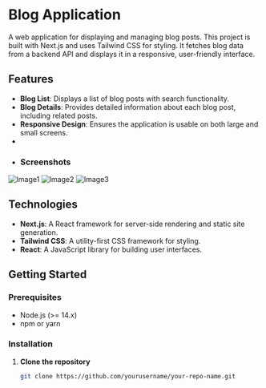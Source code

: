 # Blog Application

A web application for displaying and managing blog posts. This project is built with Next.js and uses Tailwind CSS for styling. It fetches blog data from a backend API and displays it in a responsive, user-friendly interface.

## Features

- **Blog List**: Displays a list of blog posts with search functionality.
- **Blog Details**: Provides detailed information about each blog post, including related posts.
- **Responsive Design**: Ensures the application is usable on both large and small screens.
- 
- ### Screenshots
![Image1](screenshots/Screenshot1.png)
![Image2](screenshots/Screenshot2.png)
![Image3](screenshots/Screenshot3.png)

## Technologies

- **Next.js**: A React framework for server-side rendering and static site generation.
- **Tailwind CSS**: A utility-first CSS framework for styling.
- **React**: A JavaScript library for building user interfaces.

## Getting Started

### Prerequisites

- Node.js (>= 14.x)
- npm or yarn

### Installation

1. **Clone the repository**

   ```bash
   git clone https://github.com/yourusername/your-repo-name.git
